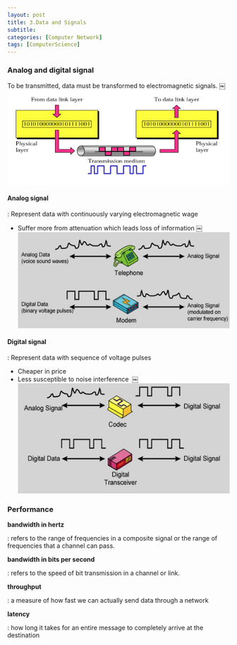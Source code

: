 ```yaml
---
layout: post
title: 3.Data and Signals
subtitle: 
categories: [Computer Network]
tags: [ComputerScience]
---
```


### Analog and digital signal
To be transmitted, data must be transformed to electromagnetic signals. 
￼
![1.1](/assets/images/cn/3.1.png)

#### Analog signal
: Represent data with continuously varying electromagnetic wage

- Suffer more from attenuation which leads loss of information
￼
![1.1](/assets/images/cn/3.2.png)

#### Digital signal
: Represent data with sequence of voltage pulses

- Cheaper in price 
- Less susceptible to noise interference 
￼
![1.1](/assets/images/cn/3.3.png)

### Performance 

**bandwidth in hertz**

: refers to the range of frequencies in a composite signal or the range of frequencies that a channel can pass. 

**bandwidth in bits per second**

: refers to the speed of bit transmission in a channel or link. 

**throughput**

: a measure of how fast we can actually send data through a network 

**latency**

: how long it takes for an entire message to completely arrive at the destination


